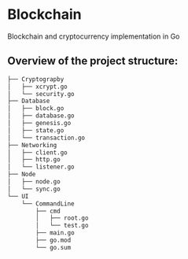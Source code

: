 # Blockchain
Blockchain and cryptocurrency implementation in Go

## Overview of the project structure:
```bash
├── Cryptograpby
│   ├── xcrypt.go
│   └── security.go
├── Database
│   ├── block.go
│   ├── database.go
│   ├── genesis.go
│   ├── state.go
│   └── transaction.go
├── Networking
│   ├── client.go
│   ├── http.go
│   └── listener.go
├── Node
│   ├── node.go
│   └── sync.go
└── UI
    └── CommandLine
        ├── cmd
        │   ├── root.go
        │   └── test.go
        ├── main.go
        ├── go.mod
        └── go.sum
```